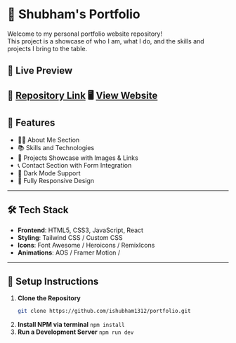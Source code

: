 # 💼 Shubham's Portfolio

Welcome to my personal portfolio website repository!  
This project is a showcase of who I am, what I do, and the skills and projects I bring to the table.

## 🚀 Live Preview

💼 [Repository Link](https://ishubham1312.github.io/portfolio)
🖥️ [View Website](https://ishubham1312.netlify.app/) 
---

## 📌 Features

- 🧑‍💻 About Me Section
- 📚 Skills and Technologies
- 💼 Projects Showcase with Images & Links
- 📞 Contact Section with Form Integration
- 🌙 Dark Mode Support
- 📱 Fully Responsive Design

---

## 🛠️ Tech Stack

- **Frontend**: HTML5, CSS3, JavaScript, React
- **Styling**: Tailwind CSS / Custom CSS
- **Icons**: Font Awesome / Heroicons / RemixIcons
- **Animations**: AOS / Framer Motion / 

---

## 🧩 Setup Instructions

1. **Clone the Repository**
   ```bash
   git clone https://github.com/ishubham1312/portfolio.git
2. **Install NPM via terminal**
    `npm install`
3. **Run a Development Server**
   `npm run dev`
